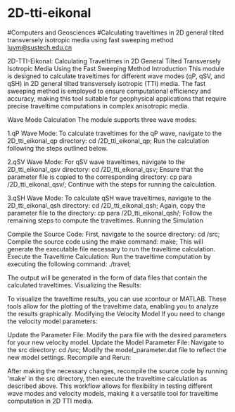 # 2D-tti-eikonal
#Computers and Geosciences
#Calculating traveltimes in 2D general tilted transversely isotropic media using fast sweeping method
luym@sustech.edu.cn


2D-TTI-Eikonal: Calculating Traveltimes in 2D General Tilted Transversely Isotropic Media Using the Fast Sweeping Method
Introduction
This module is designed to calculate traveltimes for different wave modes (qP, qSV, and qSH) in 2D general tilted transversely isotropic (TTI) media. 
The fast sweeping method is employed to ensure computational efficiency and accuracy, making this tool suitable for geophysical applications that 
require precise traveltime computations in complex anisotropic media.

Wave Mode Calculation
The module supports three wave modes:

1.qP Wave Mode:
To calculate traveltimes for the qP wave, navigate to the 2D_tti_eikonal_qp directory:
cd /2D_tti_eikonal_qp;
Run the calculation following the steps outlined below.

2.qSV Wave Mode:
For qSV wave traveltimes, navigate to the 2D_tti_eikonal_qsv directory:
cd /2D_tti_eikonal_qsv;
Ensure that the parameter file is copied to the corresponding directory:
cp para /2D_tti_eikonal_qsv/;
Continue with the steps for running the calculation.

3.qSH Wave Mode:
To calculate qSH wave traveltimes, navigate to the 2D_tti_eikonal_qsh directory:
cd /2D_tti_eikonal_qsh;
Again, copy the parameter file to the directory:
cp para /2D_tti_eikonal_qsh/;
Follow the remaining steps to compute the traveltimes.
Running the Simulation

Compile the Source Code:
First, navigate to the source directory:
cd /src;
Compile the source code using the make command:
make;
This will generate the executable file necessary to run the traveltime calculation.
Execute the Traveltime Calculation:
Run the traveltime computation by executing the following command:
./travel;

The output will be generated in the form of data files that contain the calculated traveltimes.
Visualizing the Results:

To visualize the traveltime results, you can use xcontour or MATLAB. These tools allow for the plotting of the traveltime data, enabling you to analyze the results graphically.
Modifying the Velocity Model
If you need to change the velocity model parameters:

Update the Parameter File:
Modify the para file with the desired parameters for your new velocity model.
Update the Model Parameter File:
Navigate to the src directory:
cd /src;
Modify the model_parameter.dat file to reflect the new model settings.
Recompile and Rerun:

After making the necessary changes, recompile the source code by running 'make' in the src directory, then execute the traveltime calculation as described above.
This workflow allows for flexibility in testing different wave modes and velocity models, making it a versatile tool for traveltime computation in 2D TTI media.
